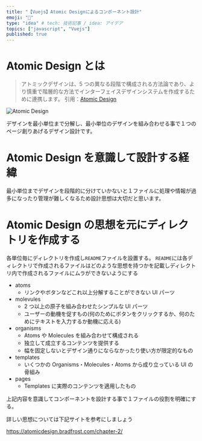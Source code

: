 ```yaml
---
title: "【Vuejs】Atomic Designによるコンポーネント設計"
emoji: "🎃"
type: "idea" # tech: 技術記事 / idea: アイデア
topics: ["javascript", "Vuejs"]
published: true
---
```


# Atomic Design とは

> アトミックデザインは、5 つの異なる段階で構成される方法論であり、より慎重で階層的な方法でインターフェイスデザインシステムを作成するために連携します。
> 引用：[Atomic Design](https://atomicdesign.bradfrost.com/table-of-contents/)

![Atomic Design](https://storage.googleapis.com/zenn-user-upload/7dffe5553172a129211bf3ae.png)

デザインを最小単位まで分解し、最小単位のデザインを組み合わせる事で１つのページ創りあげるデザイン設計です。

# Atomic Design を意識して設計する経緯

最小単位までデザインを段階的に分けていかないと１ファイルに処理や情報が過多になったり管理が難しくなるため設計思想は大切だと思います。

# Atomic Design の思想を元にディレクトリを作成する

各単位毎にディレクトリを作成し`README`ファイルを設置する。
`README`には各ディレクトリで作成されるファイルはどのような思想を持つかを記載しディレクトリ内で作成されるファイルにムラができないようにする

- atoms
  - リンクやボタンなどこれ以上分解することができない UI パーツ
- molevules
  - 2 つ以上の原子を組み合わせたシンプルな UI パーツ
  - ユーザーの動機を促すもの(何のためにボタンをクリックするか、何のためにテキストを入力するか動機に応える)
- organisms
  - Atoms や Molecules を組み合わせて構成される
  - 独立して成立するコンテンツを提供する
  - 幅を固定しないとデザイン通りにならなかったり使い方が限定的なもの
- templates
  - いくつかの Organisms・Molecules・Atoms から成り立っている UI の骨組み
- pages
  - Templates に実際のコンテンツを適用したもの

上記内容を意識してコンポーネントを設計する事で１ファイルの役割を明確にする。

詳しい思想については下記サイトを参考にしましょう

https://atomicdesign.bradfrost.com/chapter-2/
